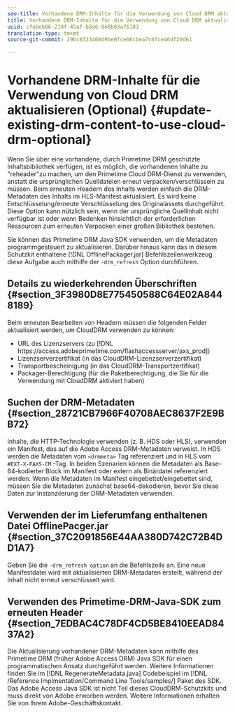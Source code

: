 ```yaml
---
seo-title: Vorhandene DRM-Inhalte für die Verwendung von Cloud DRM aktualisieren (Optional)
title: Vorhandene DRM-Inhalte für die Verwendung von Cloud DRM aktualisieren (Optional)
uuid: cfabeb06-210f-45af-b8a6-8e0b03a76103
translation-type: tm+mt
source-git-commit: 29bc8323460d9be0fce66cbea7c6fce46df20d61

---
```



# Vorhandene DRM-Inhalte für die Verwendung von Cloud DRM aktualisieren (Optional) {#update-existing-drm-content-to-use-cloud-drm-optional}

Wenn Sie über eine vorhandene, durch Primetime DRM geschützte Inhaltsbibliothek verfügen, ist es möglich, die vorhandenen Inhalte zu &quot;reheader&quot;zu machen, um den Primetime Cloud DRM-Dienst zu verwenden, anstatt die ursprünglichen Quelldateien erneut verpacken/verschlüsseln zu müssen. Beim erneuten Headern des Inhalts werden einfach die DRM-Metadaten des Inhalts im HLS-Manifest aktualisiert. Es wird keine Entschlüsselung/erneute Verschlüsselung des Originalassets durchgeführt. Diese Option kann nützlich sein, wenn der ursprüngliche Quellinhalt nicht verfügbar ist oder wenn Bedenken hinsichtlich der erforderlichen Ressourcen zum erneuten Verpacken einer großen Bibliothek bestehen.

Sie können das Primetime DRM Java SDK verwenden, um die Metadaten programmgesteuert zu aktualisieren. Darüber hinaus kann das in diesem Schutzkit enthaltene [!DNL OfflinePackager.jar] Befehlszeilenwerkzeug diese Aufgabe auch mithilfe der `-drm_refresh` Option durchführen.

## Details zu wiederkehrenden Überschriften {#section_3F3980D8E775450588C64E02A8448189}

Beim erneuten Bearbeiten von Headern müssen die folgenden Felder aktualisiert werden, um CloudDRM verwenden zu können:

* URL des Lizenzservers (zu [!DNL ht<span></span>tps://access.adobeprimetime.com/flashaccessserver/axs_prod])
* Lizenzserverzertifikat (in das CloudDRM-Lizenzserverzertifikat)
* Transportbescheinigung (in das CloudDRM-Transportzertifikat)
* Packager-Berechtigung (für die Paketberechtigung, die Sie für die Verwendung mit CloudDRM aktiviert haben)

## Suchen der DRM-Metadaten {#section_28721CB7966F40708AEC8637F2E9BB72}

Inhalte, die HTTP-Technologie verwenden (z. B. HDS oder HLS), verwenden ein Manifest, das auf die Adobe Access DRM-Metadaten verweist. In HDS werden die Metadaten vom `<drmmeta>` Tag referenziert und in HLS vom `#EXT-X-FAXS-CM` -Tag. In beiden Szenarien können die Metadaten als Base-64-kodierter Block im Manifest oder extern als Binärdatei referenziert werden. Wenn die Metadaten im Manifest eingebettet/eingebettet sind, müssen Sie die Metadaten zunächst base64-dekodieren, bevor Sie diese Daten zur Instanziierung der DRM-Metadaten verwenden.

## Verwenden der im Lieferumfang enthaltenen Datei OfflinePacger.jar {#section_37C2091856E44AA380D742C72B4DD1A7}

Geben Sie die `-drm_refresh option` an die Befehlszeile an. Eine neue Manifestdatei wird mit aktualisierten DRM-Metadaten erstellt, während der Inhalt nicht erneut verschlüsselt wird.

## Verwenden des Primetime-DRM-Java-SDK zum erneuten Header {#section_7EDBAC4C78DF4CD5BE8410EEAD8437A2}

Die Aktualisierung vorhandener DRM-Metadaten kann mithilfe des Primetime DRM (früher Adobe Access DRM) Java SDK für einen programmatischen Ansatz durchgeführt werden. Weitere Informationen finden Sie im [!DNL RegenerateMetadata.java] Codebeispiel im [!DNL /Reference Implmentation/Command Line Tools/samples/] Paket des SDK. Das Adobe Access Java SDK ist nicht Teil dieses CloudDRM-Schutzkits und muss direkt von Adobe erworben werden. Weitere Informationen erhalten Sie von Ihrem Adobe-Geschäftskontakt.